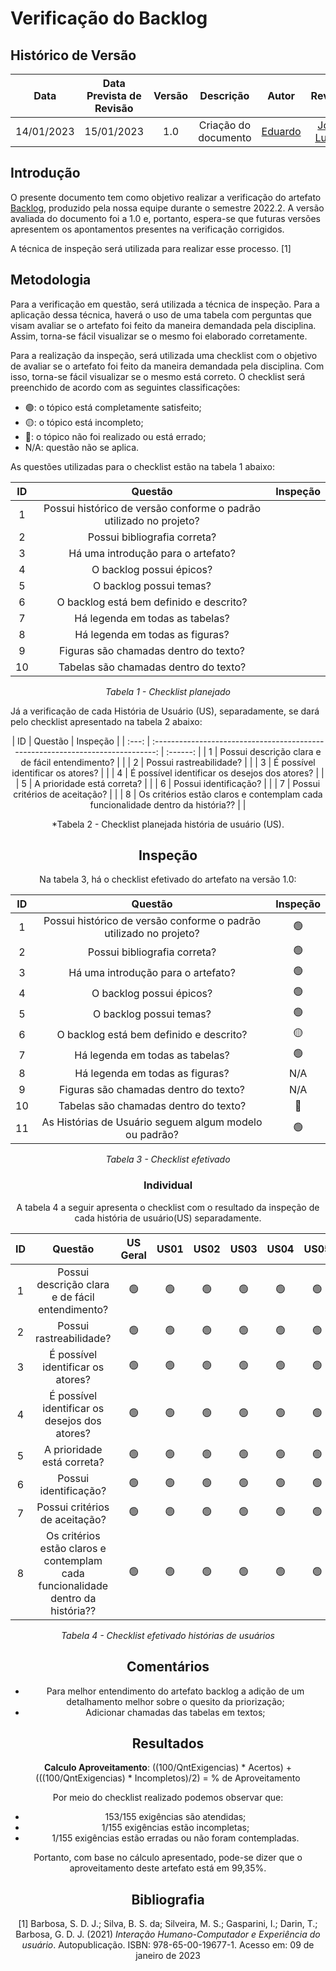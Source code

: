 # Verificação do Backlog
## <a>Histórico de Versão</a>
|    Data    | Data Prevista de Revisão | Versão |      Descrição       |                 Autor                 |                  Revisor                   |
| :--------: | :----------------------: | :----: | :------------------: | :-----------------------------------: | :----------------------------------------: |
| 14/01/2023 |        15/01/2023        |  1.0   | Criação do documento | [Eduardo](https://github.com/edudsan) | [João Lucas](https://github.com/Hackairos) |

## <a>Introdução</a>
O presente documento tem como objetivo realizar a verificação do artefato [Backlog](../../../Modelagem/Agil/BacklogDoProduto.md), produzido pela nossa equipe durante o semestre 2022.2. A versão avaliada do documento foi a 1.0 e, portanto, espera-se que futuras versões apresentem os apontamentos presentes na verificação corrigidos.

A técnica de inspeção será utilizada para realizar esse processo. [1]

## <a>Metodologia</a>
Para a verificação em questão, será utilizada a técnica de inspeção. Para a aplicação dessa técnica, haverá o uso de uma tabela com perguntas que visam avaliar se o artefato foi feito da maneira demandada pela disciplina. Assim, torna-se fácil visualizar se o mesmo foi elaborado corretamente.

Para a realização da inspeção, será utilizada uma checklist com o objetivo de avaliar se o artefato foi feito da maneira demandada pela disciplina. Com isso, torna-se fácil visualizar se o mesmo está correto. O checklist será preenchido de acordo com as seguintes classificações:

* 🟢: o tópico está completamente satisfeito;
* 🟡: o tópico está incompleto;
* 🔴: o tópico não foi realizado ou está errado;
* N/A: questão não se aplica.

As questões utilizadas para o checklist estão na tabela 1 abaixo:

<center>

|  ID   |                              Questão                               | Inspeção |
| :---: | :----------------------------------------------------------------: | :------: |
|   1   | Possui histórico de versão conforme o padrão utilizado no projeto? |          |
|   2   |                    Possui bibliografia correta?                    |          |
|   3   |                 Há uma introdução para o artefato?                 |          |
|   4   |                      O backlog possui épicos?                      |          |
|   5   |                      O backlog possui temas?                       |          |
|   6   |              O backlog está bem definido e descrito?               |          |
|   7   |                  Há legenda em todas as tabelas?                   |          |
|   8   |                  Há legenda em todas as figuras?                   |          |
|   9   |               Figuras são chamadas dentro do texto?                |          |
|  10   |               Tabelas são chamadas dentro do texto?                |          |
  
*Tabela 1 - Checklist planejado*

</center>

Já a verificação de cada História de Usuário (US), separadamente, se dará pelo checklist apresentado na tabela 2 abaixo:

<center>
|  ID   |                                     Questão                                     | Inspeção |
| :---: | :-----------------------------------------------------------------------------: | :------: |
|   1   |                 Possui descrição clara e de fácil entendimento?                 |          |
|   2   |                             Possui rastreabilidade?                             |          |
|   3   |                        É possível identificar os atores?                        |          |
|   4   |                  É possível identificar os desejos dos atores?                  |          |
|   5   |                           A prioridade está correta?                            |          |
|   6   |                              Possui identificação?                              |          |
|   7   |                         Possui critérios de aceitação?                          |          |
|   8   | Os critérios estão claros e contemplam cada funcionalidade dentro da história?? |          |
  
*Tabela 2 - Checklist planejada história de usuário (US).
  
## <a>Inspeção</a>

Na tabela 3, há o checklist efetivado do artefato na versão 1.0:

<center>

|  ID   |                              Questão                               | Inspeção |
| :---: | :----------------------------------------------------------------: | :------: |
|   1   | Possui histórico de versão conforme o padrão utilizado no projeto? |    🟢     |
|   2   |                    Possui bibliografia correta?                    |    🟢     |
|   3   |                 Há uma introdução para o artefato?                 |    🟢     |
|   4   |                      O backlog possui épicos?                      |    🟢     |
|   5   |                      O backlog possui temas?                       |    🟢     |
|   6   |              O backlog está bem definido e descrito?               |    🟡     |
|   7   |                  Há legenda em todas as tabelas?                   |    🟢     |
|   8   |                  Há legenda em todas as figuras?                   |   N/A    |
|   9   |               Figuras são chamadas dentro do texto?                |   N/A    |
|  10   |               Tabelas são chamadas dentro do texto?                |    🔴     |
|  11   |       As Histórias de Usuário seguem algum modelo ou padrão?       |    🟢     |
  
*Tabela 3 - Checklist efetivado*

</center>

  ### <a>Individual</a>
A tabela 4 a seguir apresenta o checklist com o resultado da inspeção de cada história de usuário(US) separadamente.

<center>

|  ID   |                                     Questão                                     | US Geral | US01  | US02  | US03  | US04  | US05  | US06  | US07  | US08  | US09  | US10  | US11  | US12  | US13  | US14  | US15  | US16  | US17  |
| :---: | :-----------------------------------------------------------------------------: | :------: | :---: | :---: | :---: | :---: | :---: | :---: | :---: | :---: | :---: | :---: | :---: | :---: | :---: | :---: | :---: | :---: | :---: |
|   1   |                 Possui descrição clara e de fácil entendimento?                 |    🟢     |   🟢   |   🟢   |   🟢   |   🟢   |   🟢   |   🟢   |   🟢   |   🟢   |   🟢   |   🟢   |   🟢   |   🟢   |   🟢   |   🟢   |   🟢   |   🟢   |
|   2   |                             Possui rastreabilidade?                             |    🟢     |   🟢   |   🟢   |   🟢   |   🟢   |   🟢   |   🟢   |   🟢   |   🟢   |   🟢   |   🟢   |   🟢   |   🟢   |   🟢   |   🟢   |   🟢   |   🟢   |
|   3   |                        É possível identificar os atores?                        |    🟢     |   🟢   |   🟢   |   🟢   |   🟢   |   🟢   |   🟢   |   🟢   |   🟢   |   🟢   |   🟢   |   🟢   |   🟢   |   🟢   |   🟢   |   🟢   |   🟢   |
|   4   |                  É possível identificar os desejos dos atores?                  |    🟢     |   🟢   |   🟢   |   🟢   |   🟢   |   🟢   |   🟢   |   🟢   |   🟢   |   🟢   |   🟢   |   🟢   |   🟢   |   🟢   |   🟢   |   🟢   |   🟢   |
|   5   |                           A prioridade está correta?                            |    🟢     |   🟢   |   🟢   |   🟢   |   🟢   |   🟢   |   🟢   |   🟢   |   🟢   |   🟢   |   🟢   |   🟢   |   🟢   |   🟢   |   🟢   |   🟢   |   🟢   |
|   6   |                              Possui identificação?                              |    🟢     |   🟢   |   🟢   |   🟢   |   🟢   |   🟢   |   🟢   |   🟢   |   🟢   |   🟢   |   🟢   |   🟢   |   🟢   |   🟢   |   🟢   |   🟢   |   🟢   |
|   7   |                         Possui critérios de aceitação?                          |    🟢     |   🟢   |   🟢   |   🟢   |   🟢   |   🟢   |   🟢   |   🟢   |   🟢   |   🟢   |   🟢   |   🟢   |   🟢   |   🟢   |   🟢   |   🟢   |   🟢   |
|   8   | Os critérios estão claros e contemplam cada funcionalidade dentro da história?? |    🟢     |   🟢   |   🟢   |   🟢   |   🟢   |   🟢   |   🟢   |   🟢   |   🟢   |   🟢   |   🟢   |   🟢   |   🟢   |   🟢   |   🟢   |   🟢   |   🟢   |
  
*Tabela 4 - Checklist efetivado histórias de usuários*

</center>
  
## <a>Comentários</a>

* Para melhor entendimento do artefato backlog a adição de um detalhamento melhor sobre o quesito da priorização;
* Adicionar chamadas das tabelas em textos;

  
## <a>Resultados</a>
<a>**Calculo Aproveitamento**</a>: ((100/QntExigencias) * Acertos) + (((100/QntExigencias) * Incompletos)/2) = % de Aproveitamento

Por meio do checklist realizado podemos observar que:
  
  * 153/155 exigências são atendidas;
  * 1/155 exigências estão incompletas;
  * 1/155 exigências estão erradas ou não foram contempladas.

Portanto, com base no cálculo apresentado, pode-se dizer que o aproveitamento deste artefato está em 99,35%.
  
## <a>Bibliografia</a>

[1] Barbosa, S. D. J.; Silva, B. S. da; Silveira, M. S.; Gasparini, I.; Darin, T.; Barbosa, G. D. J. (2021) _Interação Humano-Computador e Experiência do usuário_. Autopublicação. ISBN: 978-65-00-19677-1. Acesso em: 09 de janeiro de 2023
